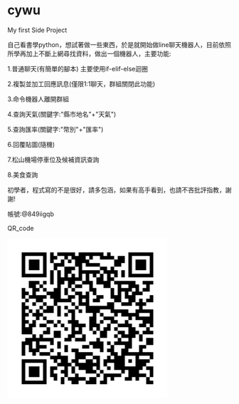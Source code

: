 # cywu
My first Side Project

自己看書學python，想試著做一些東西，於是就開始做line聊天機器人，目前依照所學再加上不斷上網尋找資料，做出一個機器人，主要功能:

1.普通聊天(有簡單的腳本)
主要使用if-elif-else迴圈

2.複製並加工回應訊息(僅限1:1聊天，群組關閉此功能)

3.命令機器人離開群組

4.查詢天氣(關鍵字:"縣市地名"+"天氣")

5.查詢匯率(關鍵字:"幣別"+"匯率")

6.回覆貼圖(隨機)

7.松山機場停車位及候補資訊查詢

8.美食查詢

初學者，程式寫的不是很好，請多包涵，如果有高手看到，也請不吝批評指教，謝謝!

帳號:@849iigqb

QR_code


![image](https://github.com/efgh8100/Side_Project_line_Bot/blob/master/849iigqb.png)
